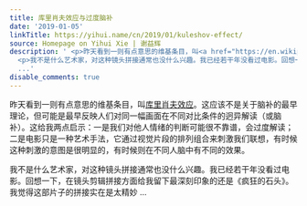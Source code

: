 ```yaml
---
title: 库里肖夫效应与过度脑补
date: '2019-01-05'
linkTitle: https://yihui.name/cn/2019/01/kuleshov-effect/
source: Homepage on Yihui Xie | 谢益辉
description: ' <p>昨天看到一则有点意思的维基条目，叫<a href="https://en.wikipedia.org/wiki/Kuleshov_effect">库里肖夫效应</a>。这应该不是关于脑补的最早理论，但可能是最早反映人们对同一幅画面在不同对比条件的迥异解读（或脑补）。这给我两点启示：一是我们对他人情绪的判断可能很不靠谱，会过度解读；二是电影只是一种艺术手法，它通过视觉片段的排列组合来刺激我们联想，有时候这种刺激的意图是很明显的，有时候则在不同人脑中有不同的效果。</p>
  <p>我不是什么艺术家，对这种镜头拼接通常也没什么兴趣。我已经若干年没看过电影。回想一下，在镜头剪辑拼接方面给我留下最深刻印象的还是《疯狂的石头》。我觉得这部片子的拼接实在是太精妙
  ...'
disable_comments: true
---
```

 <p>昨天看到一则有点意思的维基条目，叫<a href="https://en.wikipedia.org/wiki/Kuleshov_effect">库里肖夫效应</a>。这应该不是关于脑补的最早理论，但可能是最早反映人们对同一幅画面在不同对比条件的迥异解读（或脑补）。这给我两点启示：一是我们对他人情绪的判断可能很不靠谱，会过度解读；二是电影只是一种艺术手法，它通过视觉片段的排列组合来刺激我们联想，有时候这种刺激的意图是很明显的，有时候则在不同人脑中有不同的效果。</p> <p>我不是什么艺术家，对这种镜头拼接通常也没什么兴趣。我已经若干年没看过电影。回想一下，在镜头剪辑拼接方面给我留下最深刻印象的还是《疯狂的石头》。我觉得这部片子的拼接实在是太精妙 ...